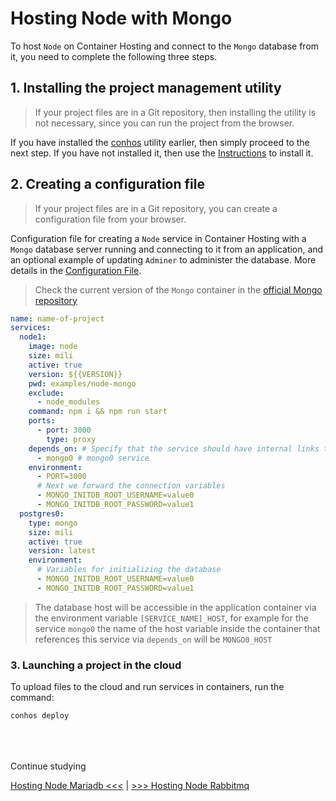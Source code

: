 # Hosting Node with Mongo

To host `Node` on Container Hosting and connect to the `Mongo` database from it, you need to complete the following three steps.

## 1. Installing the project management utility

> If your project files are in a Git repository, then installing the utility is not necessary, since you can run the project from the browser.

If you have installed the [conhos](https://www.npmjs.com/package/conhos) utility earlier, then simply proceed to the next step. If you have not installed it, then use the [Instructions](./GettingStarted.md) to install it.

## 2. Creating a configuration file

> If your project files are in a Git repository, you can create a configuration file from your browser.

Configuration file for creating a `Node` service in Container Hosting with a `Mongo` database server running and connecting to it from an application, and an optional example of updating `Adminer` to administer the database. More details in the [Configuration File](./ConfigFile.md#example_configuration_file).

> Check the current version of the `Mongo` container in the [official Mongo repository](https://hub.docker.com/_/mongo/tags)

```yml
name: name-of-project
services:
  node1:
    image: node
    size: mili
    active: true
    version: ${{VERSION}}
    pwd: examples/node-mongo
    exclude:
      - node_modules
    command: npm i && npm run start
    ports:
      - port: 3000
        type: proxy
    depends_on: # Specify that the service should have internal links to
      - mongo0 # mongo0 service
    environment:
      - PORT=3000
      # Next we forward the connection variables
      - MONGO_INITDB_ROOT_USERNAME=value0
      - MONGO_INITDB_ROOT_PASSWORD=value1
  postgres0:
    type: mongo
    size: mili
    active: true
    version: latest
    environment:
      # Variables for initializing the database
      - MONGO_INITDB_ROOT_USERNAME=value0
      - MONGO_INITDB_ROOT_PASSWORD=value1
```

> The database host will be accessible in the application container via the environment variable `[SERVICE_NAME]_HOST`, for example for the service `mongo0` the name of the host variable inside the container that references this service via `depends_on` will be `MONGO0_HOST`

### 3. Launching a project in the cloud

To upload files to the cloud and run services in containers, run the command:

```sh
conhos deploy
```

<div style="margin-top: 4rem;"></div>

Continue studying

[Hosting Node Mariadb <<<](./HostingNodeMariadb.md) | [>>> Hosting Node Rabbitmq](./HostingNodeRabbitmq.md)
